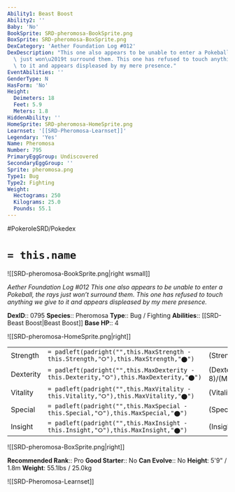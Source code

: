 ```yaml
---
Ability1: Beast Boost
Ability2: ''
Baby: 'No'
BookSprite: SRD-pheromosa-BookSprite.png
BoxSprite: SRD-pheromosa-BoxSprite.png
DexCategory: 'Aether Foundation Log #012'
DexDescription: "This one also appears to be unable to enter a Pokeball, the rays\
  \ just won\u2019t surround them. This one has refused to touch anything we give\
  \ to it and appears displeased by my mere presence."
EventAbilities: ''
GenderType: N
HasForm: 'No'
Height:
  Deimeters: 18
  Feet: 5.9
  Meters: 1.8
HiddenAbility: ''
HomeSprite: SRD-pheromosa-HomeSprite.png
Learnset: '[[SRD-Pheromosa-Learnset]]'
Legendary: 'Yes'
Name: Pheromosa
Number: 795
PrimaryEggGroup: Undiscovered
SecondaryEggGroup: ''
Sprite: pheromosa.png
Type1: Bug
Type2: Fighting
Weight:
  Hectograms: 250
  Kilograms: 25.0
  Pounds: 55.1
---
```


#PokeroleSRD/Pokedex

# `= this.name`

![[SRD-pheromosa-BookSprite.png|right wsmall]]

*Aether Foundation Log #012*
*This one also appears to be unable to enter a Pokeball, the rays just won’t surround them. This one has refused to touch anything we give to it and appears displeased by my mere presence.*

**DexID**:: 0795
**Species**:: Pheromosa
**Type**:: Bug / Fighting
**Abilities**:: [[SRD-Beast Boost|Beast Boost]]
**Base HP**:: 4

![[SRD-pheromosa-HomeSprite.png|right]]

|           |                                                                                        |                                          |
| --------- | -------------------------------------------------------------------------------------- | ---------------------------------------- |
| Strength  | `= padleft(padright("",this.MaxStrength - this.Strength,"⭘"),this.MaxStrength,"⬤")`    | (Strength::7)/(MaxStrength::7)   |
| Dexterity | `= padleft(padright("",this.MaxDexterity - this.Dexterity,"⭘"),this.MaxDexterity,"⬤")` | (Dexterity:: 8)/(MaxDexterity::8) |
| Vitality  | `= padleft(padright("",this.MaxVitality - this.Vitality,"⭘"),this.MaxVitality,"⬤")`    | (Vitality::3)/(MaxVitality::3)   |
| Special   | `= padleft(padright("",this.MaxSpecial - this.Special,"⭘"),this.MaxSpecial,"⬤")`       | (Special::7)/(MaxSpecial::7)     |
| Insight   | `= padleft(padright("",this.MaxInsight - this.Insight,"⭘"),this.MaxInsight,"⬤")`       | (Insight::3)/(MaxInsight::3)     |

![[SRD-pheromosa-BoxSprite.png|right]]

**Recommended Rank**:: Pro
**Good Starter**:: No
**Can Evolve**:: No
**Height**: 5'9" / 1.8m
**Weight**: 55.1lbs / 25.0kg

![[SRD-Pheromosa-Learnset]]